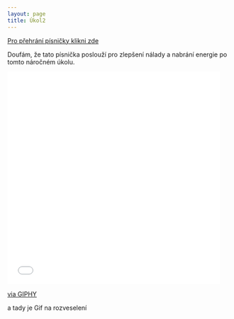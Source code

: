 ```yaml
---
layout: page
title: Úkol2
---
```


<a href="https://www.youtube.com/watch?v=n491bjyC1AI"> Pro přehrání písničky klikni zde</a>

Doufám, že tato písnička poslouží pro zlepšení nálady a nabrání energie po tomto náročném úkolu.

<iframe src="//giphy.com/embed/QDRJ6IJzFSR1K" width="480" height="480" frameBorder="0" class="giphy-embed" allowFullScreen></iframe><p><a href="https://giphy.com/gifs/QDRJ6IJzFSR1K">via GIPHY</a></p>
 
a tady je Gif na rozveselení